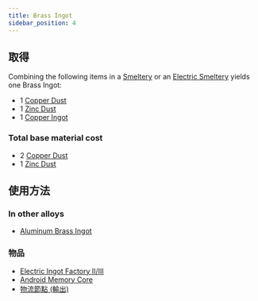 ```yaml
---
title: Brass Ingot
sidebar_position: 4
---
```


## 取得

Combining the following items in a [Smeltery](Smeltery) or an [Electric Smeltery](Electric-Smeltery) yields one Brass Ingot:

* 1 [Copper Dust](Copper-Dust)
* 1 [Zinc Dust](Zinc-Dust)
* 1 [Copper Ingot](Copper-Ingot)

### Total base material cost

* 2 [Copper Dust](Copper-Dust)
* 1 [Zinc Dust](Zinc-Dust)

## 使用方法

### In other alloys

* [Aluminum Brass Ingot](Aluminum-Brass-Ingot)

### 物品

* [Electric Ingot Factory II/III](Electric-Ingot-Factory)
* [Android Memory Core](機器人)
* [物流節點 (輸出)](Output-Node)
